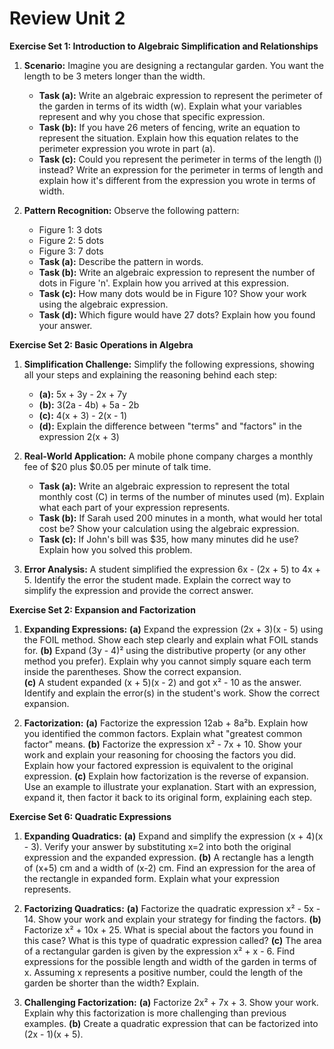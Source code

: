 
# Review Unit 2

**Exercise Set 1: Introduction to Algebraic Simplification and Relationships**

1. **Scenario:** Imagine you are designing a rectangular garden. You want the length to be 3 meters longer than the width.  
    * **Task (a):**  Write an algebraic expression to represent the perimeter of the garden in terms of its width (w). Explain what your variables represent and why you chose that specific expression.
    * **Task (b):** If you have 26 meters of fencing, write an equation to represent the situation. Explain how this equation relates to the perimeter expression you wrote in part (a).
    * **Task (c):**  Could you represent the perimeter in terms of the length (l) instead? Write an expression for the perimeter in terms of length and explain how it's different from the expression you wrote in terms of width.  


2. **Pattern Recognition:** Observe the following pattern:
   * Figure 1: 3 dots
   * Figure 2: 5 dots
   * Figure 3: 7 dots  
    * **Task (a):** Describe the pattern in words.
    * **Task (b):** Write an algebraic expression to represent the number of dots in Figure 'n'. Explain how you arrived at this expression.
    * **Task (c):** How many dots would be in Figure 10?  Show your work using the algebraic expression.
    * **Task (d):**  Which figure would have 27 dots? Explain how you found your answer.


**Exercise Set 2: Basic Operations in Algebra**

1. **Simplification Challenge:** Simplify the following expressions, showing all your steps and explaining the reasoning behind each step:
    * **(a):**  5x + 3y - 2x + 7y
    * **(b):** 3(2a - 4b) + 5a - 2b
    * **(c):** 4(x + 3) - 2(x - 1)  
    * **(d):**  Explain the difference between "terms" and "factors" in the expression 2(x + 3)


2. **Real-World Application:** A mobile phone company charges a monthly fee of $20 plus $0.05 per minute of talk time.
    * **Task (a):** Write an algebraic expression to represent the total monthly cost (C) in terms of the number of minutes used (m).  Explain what each part of your expression represents.
    * **Task (b):** If Sarah used 200 minutes in a month, what would her total cost be? Show your calculation using the algebraic expression.
    * **Task (c):** If John's bill was $35, how many minutes did he use? Explain how you solved this problem.


3. **Error Analysis:** A student simplified the expression 6x - (2x + 5) to 4x + 5. Identify the error the student made. Explain the correct way to simplify the expression and provide the correct answer.


**Exercise Set 2: Expansion and Factorization**

1. **Expanding Expressions:**
   **(a)** Expand the expression (2x + 3)(x - 5) using the FOIL method. Show each step clearly and explain what FOIL stands for.
   **(b)** Expand (3y - 4)² using the distributive property (or any other method you prefer). Explain why you cannot simply square each term inside the parentheses.  Show the correct expansion.  
   **(c)** A student expanded (x + 5)(x - 2) and got x² - 10 as the answer.  Identify and explain the error(s) in the student's work. Show the correct expansion.

2. **Factorization:**
    **(a)** Factorize the expression 12ab + 8a²b. Explain how you identified the common factors.  Explain what "greatest common factor" means.
    **(b)** Factorize the expression x² - 7x + 10. Show your work and explain your reasoning for choosing the factors you did. Explain how your factored expression is equivalent to the original expression.
    **(c)**  Explain how factorization is the reverse of expansion.  Use an example to illustrate your explanation.  Start with an expression, expand it, then factor it back to its original form, explaining each step.  

**Exercise Set 6: Quadratic Expressions**

1. **Expanding Quadratics:**
    **(a)** Expand and simplify the expression (x + 4)(x - 3). Verify your answer by substituting x=2 into both the original expression and the expanded expression.
    **(b)** A rectangle has a length of (x+5) cm and a width of (x-2) cm. Find an expression for the area of the rectangle in expanded form.  Explain what your expression represents.

2. **Factorizing Quadratics:**
    **(a)** Factorize the quadratic expression x² - 5x - 14. Show your work and explain your strategy for finding the factors.
    **(b)** Factorize x² + 10x + 25. What is special about the factors you found in this case?  What is this type of quadratic expression called?
    **(c)** The area of a rectangular garden is given by the expression x² + x - 6.  Find expressions for the possible length and width of the garden in terms of x.  Assuming x represents a positive number, could the length of the garden be shorter than the width?  Explain.

3. **Challenging Factorization:**
    **(a)** Factorize 2x² + 7x + 3. Show your work.  Explain why this factorization is more challenging than previous examples.
    **(b)** Create a quadratic expression that can be factorized into (2x - 1)(x + 5).
